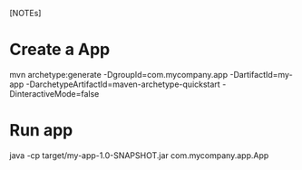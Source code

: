 [NOTEs]

# Create a App
mvn archetype:generate -DgroupId=com.mycompany.app -DartifactId=my-app -DarchetypeArtifactId=maven-archetype-quickstart -DinteractiveMode=false

# Run app
java -cp target/my-app-1.0-SNAPSHOT.jar com.mycompany.app.App
